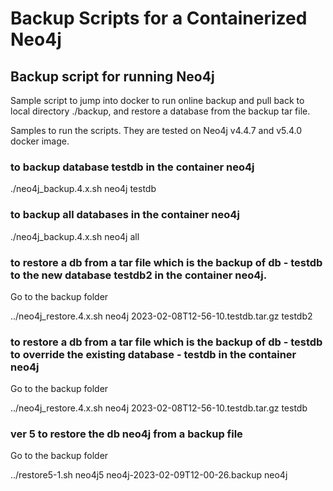 # Backup Scripts for a Containerized Neo4j

## Backup script for running Neo4j


Sample script to jump into docker to run online backup and pull back to local directory ./backup, and restore a database from the backup tar file. 

Samples to run the scripts. They are tested on Neo4j v4.4.7 and v5.4.0 docker image.

### to backup database testdb in the container neo4j
./neo4j_backup.4.x.sh neo4j testdb 

### to backup all databases in the container neo4j
./neo4j_backup.4.x.sh neo4j all

### to restore a db from  a tar file which is the backup of db - testdb to the new database testdb2 in the container neo4j. 
Go to the backup folder

../neo4j_restore.4.x.sh neo4j 2023-02-08T12-56-10.testdb.tar.gz testdb2


### to restore a db from a tar file which is the backup of db - testdb to override the existing database - testdb in the container neo4j
Go to the backup folder

../neo4j_restore.4.x.sh neo4j 2023-02-08T12-56-10.testdb.tar.gz testdb

### ver 5 to restore the db neo4j from a backup file
Go to the backup folder

../restore5-1.sh neo4j5 neo4j-2023-02-09T12-00-26.backup neo4j
